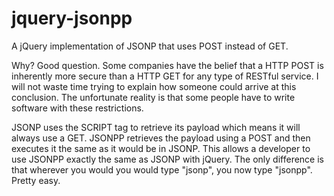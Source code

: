 # jquery-jsonpp
A jQuery implementation of JSONP that uses POST instead of GET.

Why?  Good question.  Some companies have the belief that a HTTP POST is inherently more secure than a HTTP GET for any type of RESTful service.  I will not waste time trying to explain how someone could arrive at this conclusion.  The unfortunate reality is that some people have to write software with these restrictions.

JSONP uses the SCRIPT tag to retrieve its payload which means it will always use a GET.  JSONPP retrieves the payload using a POST and then executes it the same as it would be in JSONP.  This allows a developer to use JSONPP exactly the same as JSONP with jQuery.  The only difference is that wherever you would you would type "jsonp", you now type "jsonpp".  Pretty easy.
